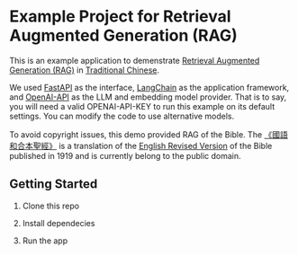 # Example Project for Retrieval Augmented Generation (RAG)

This is an example application to demenstrate [Retrieval Augmented Generation (RAG)](https://en.wikipedia.org/wiki/Prompt_engineering#Retrieval-augmented_generation) in [Traditional Chinese](https://en.wikipedia.org/wiki/Traditional_Chinese_characters).

We used [FastAPI](https://fastapi.tiangolo.com/) as the interface, [LangChain](https://www.langchain.com/) as the application framework, and [OpenAI-API](https://openai.com/blog/openai-api) as the LLM and embedding model provider. That is to say, you will need a valid OPENAI-API-KEY to run this example on its default settings. You can modify the code to use alternative models.

To avoid copyright issues, this demo provided RAG of the Bible. The [《國語和合本聖經》](https://www.translatebible.com/chinese_union_version.html) is a translation of the [English Revised Version](https://en.wikipedia.org/wiki/Revised_Version) of the Bible published in 1919 and is currently belong to the public domain.


## Getting Started

1. Clone this repo



2. Install dependecies



3. Run the app

